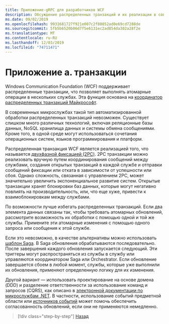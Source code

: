 ```yaml
---
title: Приложение-gRPC для разработчиков WCF
description: Обсуждение распределенных транзакций и их реализации в современных архитектурах микрослужб.
ms.date: 09/02/2019
ms.openlocfilehash: 9931681727f921e007c2f80852ad0e69cd7288de
ms.sourcegitcommit: 5fb5b6520b06d7f5e6131ec2ad854da302a28f2e
ms.translationtype: MT
ms.contentlocale: ru-RU
ms.lasthandoff: 12/03/2019
ms.locfileid: "74711471"
---
```

# <a name="appendix-a---transactions"></a>Приложение а. транзакции

Windows Communication Foundation (WCF) поддерживает распределенные транзакции, что позволяет выполнять атомарные операции в нескольких службах. Эта функция основана на [координатор распределенных транзакций Майкрософт](https://docs.microsoft.com/previous-versions/windows/desktop/ms684146(v=vs.85)).

В современных микрослужбах такой тип автоматизированной обработки распределенных транзакций невозможен. Существует слишком много различных технологий, включая реляционные базы данных, NoSQL хранилища данных и системы обмена сообщениями. Кроме того, в одной среде могут использоваться сочетания операционных систем, языков программирования и платформ.

Распределенная транзакция WCF является реализацией того, что называется [двухфазной фиксацией (2PC)](https://en.wikipedia.org/wiki/Two-phase_commit_protocol). 2PC транзакции можно реализовать вручную путем координирования сообщений между службами, создания открытых транзакций в каждой службе и отправки сообщений фиксации или отката в зависимости от успешности или сбоя. Однако сложность, связанная с управлением 2PC, может значительно увеличить экспоненциальное развитие систем. Открытые транзакции хранят блокировки баз данных, которые могут негативно повлиять на производительность, или, что еще хуже, привести к взаимоблокировкам между службами.

По возможности лучше избегать распределенных транзакций. Если два элемента данных связаны так, чтобы требовать атомарных обновлений, рассмотрите возможность их обработки с помощью одной и той же службы. Примените эти атомарные изменения с помощью одного запроса или сообщения к этой службе.

Если это невозможно, в качестве альтернативы можно использовать [шаблон Saga](https://microservices.io/patterns/data/saga.html). В Saga обновления обрабатываются последовательно. После завершения каждого обновления запускается следующий. Эти триггеры могут распространяться из службы в службу или управляются координатором Saga или Orchestrator. Если обновление завершается сбоем в любой момент, службы, которые уже выполнили их обновления, применяют определенную логику для их изменения.

Другой вариант — использовать проектирование на основе домена (DDD) и разделение ответственности за использование команд и запросов (CQRS), как описано в [электронной документации по микрослужбам .NET](https://docs.microsoft.com/dotnet/architecture/microservices/microservice-ddd-cqrs-patterns/). В частности, использование событий предметной области или [источников событий](https://martinfowler.com/eaaDev/EventSourcing.html) может помочь обеспечить согласованность обновлений, если они не применяются немедленно.

>[!div class="step-by-step"]
>[Назад](application-performance-management.md)
